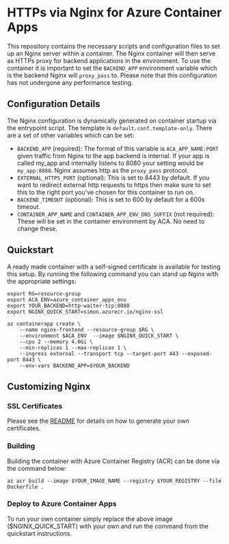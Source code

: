 # HTTPs via Nginx for Azure Container Apps

This repository contains the necessary scripts and configuration files to set up an Nginx server within a container. The Nginx container will then serve as HTTPs proxy for backend applications in the environment. To use the container it is important to set the `BACKEND_APP` environment variable which is the backend Nginx will `proxy_pass` to. Please note that this configuration has not undergone any performance testing.

## Configuration Details
The Nginx configuration is dynamically generated on container startup via the entrypoint script. The template is `default.conf.template-only`. There are a set of other variables which can be set:
* `BACKEND_APP` (required): The format of this variable is `ACA_APP_NAME:PORT` given traffic from Nginx to the app backend is internal. If your app is called my_app and internally listens to 8080 your setting would be `my_app:8080`. Nginx assumes http as the `proxy_pass` protocol.
* `EXTERNAL_HTTPS_PORT` (optional): This is set to 8443 by default. If you want to redirect external http requests to https then make sure to set this to the right port you've chosen for this container to run on.
* `BACKEND_TIMEOUT` (optional): This is set to 600 by default for a 600s timeout.
* `CONTAINER_APP_NAME` and `CONTAINER_APP_ENV_DNS_SUFFIX` (not required): These will be set in the container environment by ACA. No need to change these.


## Quickstart
A ready made container with a self-signed certificate is available for testing this setup. By running the following command you can stand up Nginx with the appropriate settings:

```
export RG=resource-group
export ACA_ENV=azure_container_apps_env
export YOUR_BACKEND=http-waiter-tcp:8080
export NGINX_QUICK_START=simon.azurecr.io/nginx-ssl

az containerapp create \
    --name nginx-frontend --resource-group $RG \
    --environment $ACA_ENV  --image $NGINX_QUICK_START \
    --cpu 2 --memory 4.0Gi \
    --min-replicas 1 --max-replicas 1 \
    --ingress external --transport tcp --target-port 443 --exposed-port 8443 \
    --env-vars BACKEND_APP=$YOUR_BACKEND
```

## Customizing Nginx

### SSL Certificates
Please see the [README](ssl/README.md) for details on how to generate your own certificates.


### Building
Building the container with Azure Container Registry (ACR) can be done via the command below:

```
az acr build --image $YOUR_IMAGE_NAME --registry $YOUR_REGISTRY --file Dockerfile .
```

### Deploy to Azure Container Apps
To run your own container simply replace the above image ($NGINX_QUICK_START) with your own and run the command from the quickstart instructions.
